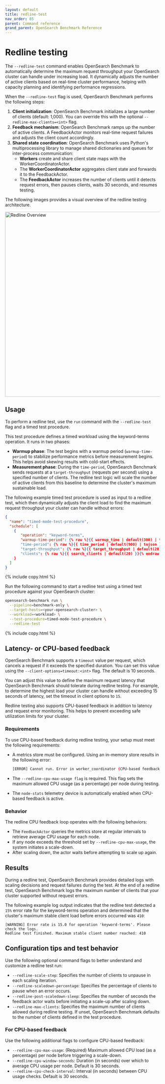```yaml
---
layout: default
title: redline-test
nav_order: 85
parent: Command reference
grand_parent: OpenSearch Benchmark Reference
---
```


# Redline testing

The `--redline-test` command enables OpenSearch Benchmark to automatically determine the maximum request throughput your OpenSearch cluster can handle under increasing load. It dynamically adjusts the number of active clients based on real-time cluster performance, helping with capacity planning and identifying performance regressions.

When the `--redline-test` flag is used, OpenSearch Benchmark performs the following steps:

1. **Client initialization**: OpenSearch Benchmark initializes a large number of clients (default: 1,000). You can override this with the optional `--redline-max-clients=<int>` flag.
2. **Feedback mechanism**: OpenSearch Benchmark ramps up the number of active clients. A FeedbackActor monitors real-time request failures and adjusts the client count accordingly.
3. **Shared state coordination**: OpenSearch Benchmark uses Python's multiprocessing library to manage shared dictionaries and queues for inter-process communication:
   - **Workers** create and share client state maps with the WorkerCoordinatorActor.
   - The **WorkerCoordinatorActor** aggregates client state and forwards it to the FeedbackActor.
   - The **FeedbackActor** increases the number of clients until it detects request errors, then pauses clients, waits 30 seconds, and resumes testing.

The following images provides a visual overview of the redline testing architecture.

<img src="{{site.url}}{{site.baseurl}}/images/benchmark/osb-actor-system.png" alt="Redline Overview" width="600">


## Usage

To perform a redline test, use the `run` command with the `--redline-test` flag and a timed test procedure.

This test procedure defines a timed workload using the keyword-terms operation. It runs in two phases:

- **Warmup phase**: The test begins with a warmup period (`warmup-time-period`) to stabilize performance metrics before measurement begins. This helps avoid skewing results with cold-start effects.
- **Measurement phase**: During the `time-period`, OpenSearch Benchmark sends requests at a `target-throughput` (requests per second) using a specified number of clients. The redline test logic will scale the number of active clients from this baseline to determine the cluster's maximum sustainable load.

The following example timed test procedure is used as input to a redline test, which then dynamically adjusts the client load to find the maximum request throughput your cluster can handle without errors:

```json
{
  "name": "timed-mode-test-procedure",
  "schedule": [
    {
       "operation": "keyword-terms",
       "warmup-time-period": {% raw %}{{ warmup_time | default(300) | tojson }}{% endraw %},
       "time-period": {% raw %}{{ time_period | default(900) | tojson }}{% endraw %},
       "target-throughput": {% raw %}{{ target_throughput | default(20) | tojson }}{% endraw %},
       "clients": {% raw %}{{ search_clients | default(20) }}{% endraw %}
    }
  ]
}
```
{% include copy.html %}

Run the following command to start a redline test using a timed test procedure against your OpenSearch cluster:

```bash
opensearch-benchmark run \
  --pipeline=benchmark-only \
  --target-hosts=<your-opensearch-cluster> \
  --workload=<workload> \
  --test-procedure=timed-mode-test-procedure \
  --redline-test
```
{% include copy.html %}

## Latency- or CPU-based feedback

OpenSearch Benchmark supports a `timeout` value per request, which cancels a request if it exceeds the specified duration. You can set this value using the `--client-options=timeout:<int>` flag. The default is 10 seconds.

You can adjust this value to define the maximum request latency that OpenSearch Benchmark should tolerate during redline testing. For example, to determine the highest load your cluster can handle without exceeding 15 seconds of latency, set the timeout in client options to `15`.

Redline testing also supports CPU-based feedback in addition to latency and request error monitoring. This helps to prevent exceeding safe utilization limits for your cluster.

### Requirements

To use CPU-based feedback during redline testing, your setup must meet the following requirements:

- A metrics store must be configured. Using an in-memory store results in the following error:

  ```bash
  [ERROR] Cannot run. Error in worker_coordinator (CPU-based feedback requires a metrics store. You are using an in-memory metrics store)
  ```

- The `--redline-cpu-max-usage flag` is required. This flag sets the maximum allowed CPU usage (as a percentage) per node during testing.
- The `node-stats` telemetry device is automatically enabled when CPU-based feedback is active.

### Behavior

The redline CPU feedback loop operates with the following behaviors:

- The `FeedbackActor` queries the metrics store at regular intervals to retrieve average CPU usage for each node.
- If any node exceeds the threshold set by `--redline-cpu-max-usage`, the system initiates a scale-down.
- After scaling down, the actor waits before attempting to scale up again.


## Results

During a redline test, OpenSearch Benchmark provides detailed logs with scaling decisions and request failures during the test. At the end of a redline test, OpenSearch Benchmark logs the maximum number of clients that your cluster supported without request errors.

The following example log output indicates that the redline test detected a `15%` error rate for the keyword-terms operation and determined that the cluster's maximum stable client load before errors occurred was `410`:

```
[WARNING] Error rate is 15.0 for operation 'keyword-terms'. Please check the logs.
Redline test finished. Maximum stable client number reached: 410
```

## Configuration tips and test behavior

Use the following optional command flags to better understand and customize a redline test run:

- `--redline-scale-step`: Specifies the number of clients to unpause in each scaling iteration.
- `--redline-scaledown-percentage`: Specifies the percentage of clients to pause when an error occurs.
- `--redline-post-scaledown-sleep`: Specifies the number of seconds the feedback actor waits before initiating a scale-up after scaling down.
- `--redline-max-clients`: Specifies the maximum number of clients allowed during redline testing. If unset, OpenSearch Benchmark defaults to the number of clients defined in the test procedure.

### For CPU-based feedback

Use the following additional flags to configure CPU-based feedback:

- `--redline-cpu-max-usage`: (Required) Maximum allowed CPU load (as a percentage) per node before triggering a scale-down.
- `--redline-cpu-window-seconds`: Duration (in seconds) over which to average CPU usage per node. Default is 30 seconds.
- `--redline-cpu-check-interval`: Interval (in seconds) between CPU usage checks. Default is 30 seconds.
